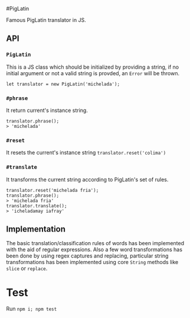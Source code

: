 #PigLatin

Famous PigLatin translator in JS.

## API

### `PigLatin`

This is a JS class which should be initialized by providing a string, if no initial argument or not a valid string is provded, an `Error` will be thrown.

`let translator = new PigLatin('michelada');`

### `#phrase`

It return current's instance string.
```
translator.phrase();
> 'michelada'
```

### `#reset`

It resets the current's instance string
`translator.reset('colima')`

### `#translate`

It transforms the current string according to PigLatin's set of rules.
```
translator.reset('michelada fria');
translator.phrase();
> 'michelada fria'
translator.translate();
> 'icheladamay iafray'
```

## Implementation

The basic translation/classification rules of words has been implemented with the aid of regular expressions.
Also a few word transformations has been done by using regex captures and replacing, particular string transformations has been implemented using core `String` methods like `slice` or `replace`.

# Test

Run `npm i; npm test`
